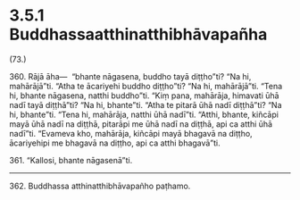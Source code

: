 # 3.5.1 Buddhassaatthinatthibhāvapañha

(73.)

360\. Rājā āha—  “bhante nāgasena, buddho tayā diṭṭho”ti? “Na hi, mahārājā”ti. “Atha te ācariyehi buddho diṭṭho”ti? “Na hi, mahārājā”ti. “Tena hi, bhante nāgasena, natthi buddho”ti. “Kiṃ pana, mahārāja, himavati ūhā nadī tayā diṭṭhā”ti? “Na hi, bhante”ti. “Atha te pitarā ūhā nadī diṭṭhā”ti? “Na hi, bhante”ti. “Tena hi, mahārāja, natthi ūhā nadī”ti. “Atthi, bhante, kiñcāpi mayā ūhā nadī na diṭṭhā, pitarāpi me ūhā nadī na diṭṭhā, api ca atthi ūhā nadī”ti. “Evameva kho, mahārāja, kiñcāpi mayā bhagavā na diṭṭho, ācariyehipi me bhagavā na diṭṭho, api ca atthi bhagavā”ti.

361\. “Kallosi, bhante nāgasenā”ti.

---

362\. Buddhassa atthinatthibhāvapañho paṭhamo.
